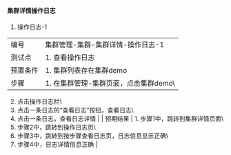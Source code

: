 #### 集群详情操作日志

1. 操作日志-1

|||
| ---- | ---- |
| 编号 | 集群管理-集群-集群详情-操作日志-1 |
| 测试点 | 1. 查看操作日志 |
| 预置条件 | 1. 集群列表存在集群demo |
| 步骤 | 1. 在集群管理-集群页面，点击集群demo\
2. 点击操作日志栏\
3. 点击一条日志的“查看日志”按钮，查看日志\
4. 点击一条日志，查看日志详情 |
| 预期结果 | 1. 步骤1中，跳转到集群详情页面\
2. 步骤2中，跳转到操作日志页\
3. 步骤3中，跳转到按步骤查看日志页，日志信息显示正确\
4. 步骤4中，日志详情信息正确 |